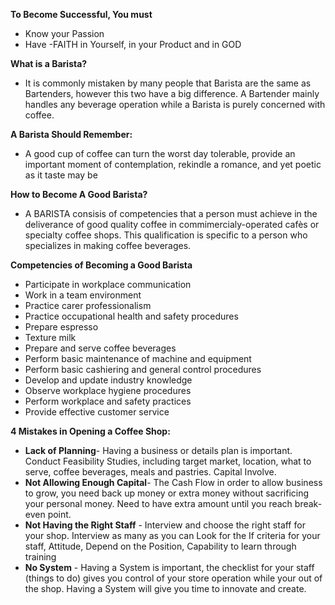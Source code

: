 **To Become Successful, You must**

- Know your Passion
- Have -FAITH in Yourself, in your Product and in GOD

**What is a Barista?**

- It is commonly mistaken by many people that Barista are the same as Bartenders, however this two have a big difference. A Bartender mainly handles any beverage operation while a Barista is purely concerned with coffee.

**A Barista Should Remember:**

- A good cup of coffee can turn the worst day tolerable, provide an important moment of contemplation, rekindle a romance, and yet poetic as it taste may be

**How to Become A Good Barista?**

- A BARISTA consisis of competencies that a person must achieve in the deliverance of good quality coffee in commimercialy-operated cafès or specialty coffee shops. This qualification is specific to a person who specializes in making coffee beverages.

**Competencies of Becoming a Good Barista**

- Participate in workplace communication
- Work in a team environment
- Practice carer professionalism
- Practice occupational health and safety procedures
- Prepare espresso
- Texture milk
- Prepare and serve coffee beverages
- Perform basic maintenance of machine and equipment
- Perform basic cashiering and general control procedures
- Develop and update industry knowledge
- Observe workplace hygiene procedures
- Perform workplace and safety practices
- Provide effective customer service

**4 Mistakes in Opening a Coffee Shop:**

- **Lack of Planning**- Having a business or details plan is important. Conduct Feasibility Studies, including target market, location, what to serve, coffee beverages, meals and pastries. Capital Involve.
- **Not Allowing Enough Capital**- The Cash Flow in order to allow business to grow, you need back up money or extra money without sacrificing your personal money. Need to have extra amount until you reach break-even point.
- **Not Having the Right Staff** - Interview and choose the right staff for your shop. Interview as many as you can Look for the If criteria for your staff, Attitude, Depend on the Position, Capability to learn through training
- **No System** - Having a System is important, the checklist for your staff (things to do) gives you control of your store operation while your out of the shop. Having a System will give you time to innovate and create.
